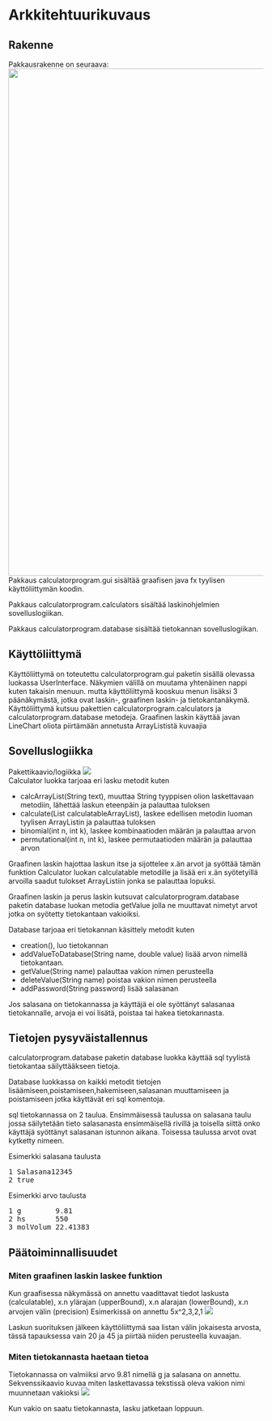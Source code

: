 
# Arkkitehtuurikuvaus
## Rakenne
Pakkausrakenne on seuraava:
<img src="https://user-images.githubusercontent.com/62024790/79998265-286de000-84c3-11ea-8ddc-70dda3ba12e6.png" width="1000"> <br>
Pakkaus calculatorprogram.gui sisältää graafisen java fx tyylisen käyttöliittymän koodin. 

Pakkaus calculatorprogram.calculators sisältää laskinohjelmien sovelluslogiikan.

Pakkaus calculatorprogram.database sisältää tietokannan sovelluslogiikan.

## Käyttöliittymä
Käyttöliittymä on toteutettu calculatorprogram.gui paketin sisällä olevassa luokassa UserInterface. Näkymien välillä on muutama yhtenäinen nappi kuten takaisin menuun. mutta käyttöliittymä kooskuu menun lisäksi 3 päänäkymästä, jotka ovat laskin-, graafinen laskin- ja tietokantanäkymä. Käyttöliittymä kutsuu pakettien calculatorprogram.calculators ja calculatorprogram.database metodeja. Graafinen laskin käyttää javan LineChart oliota piirtämään annetusta ArrayLististä kuvaajia 

## Sovelluslogiikka
Pakettikaavio/logiikka
<img src="https://user-images.githubusercontent.com/62024790/80004920-974f3700-84cb-11ea-8cea-7003031f9c2d.png"> <br>
Calculator luokka tarjoaa eri lasku metodit kuten 
- calcArrayList(String text),  muuttaa String tyyppisen olion laskettavaan metodiin, lähettää laskun eteenpäin ja palauttaa tuloksen
- calculate(List<String> calculatableArrayList), laskee edellisen metodin luoman tyylisen ArrayListin ja palauttaa tuloksen  
- binomial(int n, int k),  laskee kombinaatioden määrän ja palauttaa arvon
- permutational(int n, int k),  laskee permutaatioden määrän ja palauttaa arvon
  
Graafinen laskin hajottaa laskun itse ja sijottelee x.än arvot ja syöttää tämän funktion Calculator luokan calculatable metodille ja lisää eri x.än syötetyillä arvoilla saadut tulokset ArrayListiin jonka se palauttaa lopuksi. 

Graafinen laskin ja perus laskin kutsuvat calculatorprogram.database paketin database luokan metodia getValue jolla ne muuttavat nimetyt arvot jotka on syötetty tietokantaan vakioiksi.

Database tarjoaa eri tietokannan käsittely metodit kuten
- creation(), luo tietokannan
- addValueToDatabase(String name, double value) lisää arvon nimellä tietokantaan.
- getValue(String name) palauttaa vakion nimen perusteella
- deleteValue(String name) poistaa vakion nimen perusteella
- addPassword(String password) lisää salasanan

Jos salasana on tietokannassa ja käyttäjä ei ole syöttänyt salasanaa tietokannalle, arvoja ei voi lisätä, poistaa tai hakea tietokannasta.
## Tietojen pysyväistallennus
calculatorprogram.database paketin database luokka käyttää sql tyylistä tietokantaa säilyttääkseen tietoja.

Database luokkassa on kaikki metodit tietojen lisäämiseen,poistamiseen,hakemiseen,salasanan muuttamiseen ja poistamiseen jotka käyttävät eri sql komentoja.

sql tietokannassa on 2 taulua. Ensimmäisessä taulussa on salasana taulu jossa säilytetään tieto salasanasta ensimmäisellä rivillä ja toisella siittä onko käyttäjä syöttänyt salasanan istunnon aikana. Toisessa taulussa arvot ovat kytketty nimeen.

Esimerkki salasana taulusta
<pre>
1 Salasana12345   
2 true
</pre>
Esimerkki arvo taulusta
<pre>
1 g        9.81
2 hs       550
3 molVolum 22.41383
</pre>

## Päätoiminnallisuudet
### Miten graafinen laskin laskee funktion
Kun graafisessa näkymässä on annettu vaadittavat tiedot laskusta (calculatable), x.n ylärajan (upperBound), x.n alarajan (lowerBound), x.n arvojen välin (precision) Esimerkissä on annettu 5x^2,3,2,1
<img src="https://user-images.githubusercontent.com/62024790/80003742-1e9bab00-84ca-11ea-9eb2-f3ec748f95ae.png">

Laskun suorituksen jälkeen käyttöliittymä saa listan välin jokaisesta arvosta, tässä tapauksessa vain 20 ja 45 ja piirtää niiden perusteella kuvaajan.
### Miten tietokannasta haetaan tietoa
Tietokannassa on valmiiksi arvo 9.81 nimellä g ja salasana on annettu. Sekvenssikaavio kuvaa miten laskettavassa tekstissä oleva vakion nimi muunnetaan vakioksi
<img src="https://user-images.githubusercontent.com/62024790/79998131-f6f51480-84c2-11ea-8e9b-9732e7f8a9d0.png">

Kun vakio on saatu tietokannasta, lasku jatketaan loppuun.

